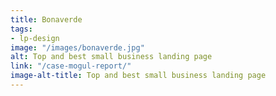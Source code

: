 ```yaml
---
title: Bonaverde
tags:
- lp-design
image: "/images/bonaverde.jpg"
alt: Top and best small business landing page
link: "/case-mogul-report/"
image-alt-title: Top and best small business landing page
---
```


